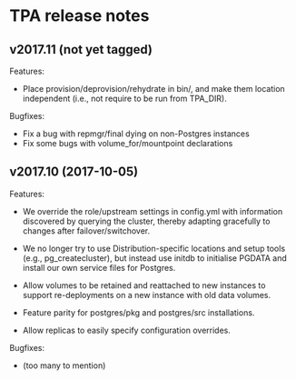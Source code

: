 # TPA release notes

## v2017.11 (not yet tagged)

Features:

- Place provision/deprovision/rehydrate in bin/, and make them location
  independent (i.e., not require to be run from TPA_DIR).

Bugfixes:

- Fix a bug with repmgr/final dying on non-Postgres instances
- Fix some bugs with volume_for/mountpoint declarations

## v2017.10 (2017-10-05)

Features:

- We override the role/upstream settings in config.yml with information
  discovered by querying the cluster, thereby adapting gracefully to
  changes after failover/switchover.

- We no longer try to use Distribution-specific locations and setup
  tools (e.g., pg_createcluster), but instead use initdb to initialise
  PGDATA and install our own service files for Postgres.

- Allow volumes to be retained and reattached to new instances to
  support re-deployments on a new instance with old data volumes.

- Feature parity for postgres/pkg and postgres/src installations.

- Allow replicas to easily specify configuration overrides.

Bugfixes:

- (too many to mention)
